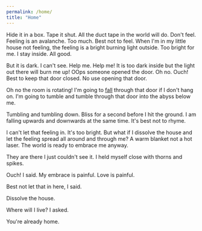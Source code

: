 ```yaml
---
permalink: /home/
title: "Home"
---
```


Hide it in a box. Tape it shut. All the duct tape in the world will do. Don't feel. Feeling is an avalanche. Too much. Best not to feel. When I'm in my little house not feeling, the feeling is a bright burning light outside. Too bright for me. I stay inside. All good.

But it is dark. I can't see. Help me. Help me! It is too dark inside but the light out there will burn me up! OOps someone opened the door. Oh no. Ouch! Best to keep that door closed. No use opening that door.

Oh no the room is rotating! I'm going to <u>fall</u> through that door if I don't hang on. I'm going to tumble and tumble through that door into the abyss below me.

Tumbling and tumbling down. Bliss for a second before I hit the ground. I am falling upwards and downwards at the same time. It's best not to rhyme.

I can't let that feeling in. It's too bright. But what if I dissolve the house and let the feeling spread all around and through me? A warm blanket not a hot laser. The world is ready to embrace me anyway.

They are there I just couldn't see it. I held myself close with thorns and spikes.

Ouch! I said. My embrace is painful. Love is painful.

Best not let that in here, I said.

Dissolve the house.

Where will I live? I asked.

You're already home.
